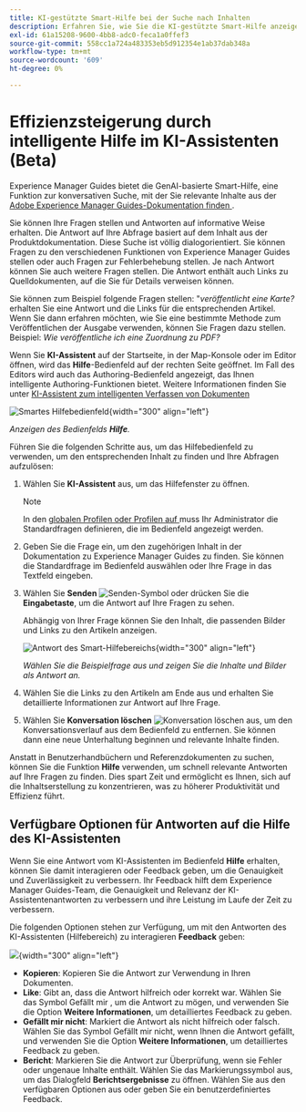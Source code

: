 ```yaml
---
title: KI-gestützte Smart-Hilfe bei der Suche nach Inhalten
description: Erfahren Sie, wie Sie die KI-gestützte Smart-Hilfe anzeigen und nutzen können.
exl-id: 61a15208-9600-4bb8-adc0-feca1a0ffef3
source-git-commit: 558cc1a724a483353eb5d912354e1ab37dab348a
workflow-type: tm+mt
source-wordcount: '609'
ht-degree: 0%

---
```


# Effizienzsteigerung durch intelligente Hilfe im KI-Assistenten (Beta)

Experience Manager Guides bietet die GenAI-basierte Smart-Hilfe, eine Funktion zur konversativen Suche, mit der Sie relevante Inhalte aus der [Adobe Experience Manager Guides-Dokumentation finden ](https://experienceleague.adobe.com/de/docs/experience-manager-guides/using/overview).

Sie können Ihre Fragen stellen und Antworten auf informative Weise erhalten. Die Antwort auf Ihre Abfrage basiert auf dem Inhalt aus der Produktdokumentation. Diese Suche ist völlig dialogorientiert. Sie können Fragen zu den verschiedenen Funktionen von Experience Manager Guides stellen oder auch Fragen zur Fehlerbehebung stellen. Je nach Antwort können Sie auch weitere Fragen stellen. Die Antwort enthält auch Links zu Quelldokumenten, auf die Sie für Details verweisen können.

Sie können zum Beispiel folgende Fragen stellen: &quot;*veröffentlicht eine Karte?* erhalten Sie eine Antwort und die Links für die entsprechenden Artikel. Wenn Sie dann erfahren möchten, wie Sie eine bestimmte Methode zum Veröffentlichen der Ausgabe verwenden, können Sie Fragen dazu stellen. Beispiel: *Wie veröffentliche ich eine Zuordnung zu PDF?*

Wenn Sie **KI-Assistent** auf der Startseite, in der Map-Konsole oder im Editor öffnen, wird das **Hilfe**-Bedienfeld auf der rechten Seite geöffnet. Im Fall des Editors wird auch das Authoring-Bedienfeld angezeigt, das Ihnen intelligente Authoring-Funktionen bietet. Weitere Informationen finden Sie unter [KI-Assistent zum intelligenten Verfassen von Dokumenten](./ai-assistant-right-panel.md)

![Smartes Hilfebedienfeld](images/smart-help-panel.png){width="300" align="left"}

*Anzeigen des Bedienfelds **Hilfe**.*

Führen Sie die folgenden Schritte aus, um das Hilfebedienfeld zu verwenden, um den entsprechenden Inhalt zu finden und Ihre Abfragen aufzulösen:

1. Wählen Sie **KI-Assistent** aus, um das Hilfefenster zu öffnen.

   >[!NOTE]
   >
   > In den [globalen Profilen oder Profilen auf ](../cs-install-guide/conf-folder-level.md#conf-ai-guides-assistant) muss Ihr Administrator die Standardfragen definieren, die im Bedienfeld angezeigt werden.

1. Geben Sie die Frage ein, um den zugehörigen Inhalt in der Dokumentation zu Experience Manager Guides zu finden. Sie können die Standardfrage im Bedienfeld auswählen oder Ihre Frage in das Textfeld eingeben.

1. Wählen Sie **Senden** ![Senden-Symbol](images/send-icon.svg) oder drücken Sie die **Eingabetaste**, um die Antwort auf Ihre Fragen zu sehen.

   Abhängig von Ihrer Frage können Sie den Inhalt, die passenden Bilder und Links zu den Artikeln anzeigen.

   ![Antwort des Smart-Hilfebereichs](images/smart-help-panel-response.png){width="300" align="left"}


   *Wählen Sie die Beispielfrage aus und zeigen Sie die Inhalte und Bilder als Antwort an.*

1. Wählen Sie die Links zu den Artikeln am Ende aus und erhalten Sie detaillierte Informationen zur Antwort auf Ihre Frage.


1. Wählen Sie **Konversation löschen** ![Konversation löschen](images/clear-conversation-icon.svg) aus, um den Konversationsverlauf aus dem Bedienfeld zu entfernen. Sie können dann eine neue Unterhaltung beginnen und relevante Inhalte finden.

Anstatt in Benutzerhandbüchern und Referenzdokumenten zu suchen, können Sie die Funktion **Hilfe** verwenden, um schnell relevante Antworten auf Ihre Fragen zu finden. Dies spart Zeit und ermöglicht es Ihnen, sich auf die Inhaltserstellung zu konzentrieren, was zu höherer Produktivität und Effizienz führt.

## Verfügbare Optionen für Antworten auf die Hilfe des KI-Assistenten

Wenn Sie eine Antwort vom KI-Assistenten im Bedienfeld **Hilfe** erhalten, können Sie damit interagieren oder Feedback geben, um die Genauigkeit und Zuverlässigkeit zu verbessern. Ihr Feedback hilft dem Experience Manager Guides-Team, die Genauigkeit und Relevanz der KI-Assistentenantworten zu verbessern und ihre Leistung im Laufe der Zeit zu verbessern.

Die folgenden Optionen stehen zur Verfügung, um mit den Antworten des KI-Assistenten (Hilfebereich) zu interagieren **Feedback** geben:

![](images/ai-assistant-response-options.png){width="300" align="left"}

- **Kopieren**: Kopieren Sie die Antwort zur Verwendung in Ihren Dokumenten.
- **Like**: Gibt an, dass die Antwort hilfreich oder korrekt war. Wählen Sie das Symbol Gefällt mir , um die Antwort zu mögen, und verwenden Sie die Option **Weitere Informationen**, um detailliertes Feedback zu geben.
- **Gefällt mir nicht**: Markiert die Antwort als nicht hilfreich oder falsch. Wählen Sie das Symbol Gefällt mir nicht, wenn Ihnen die Antwort gefällt, und verwenden Sie die Option **Weitere Informationen**, um detailliertes Feedback zu geben.
- **Bericht**: Markieren Sie die Antwort zur Überprüfung, wenn sie Fehler oder ungenaue Inhalte enthält. Wählen Sie das Markierungssymbol aus, um das Dialogfeld **Berichtsergebnisse** zu öffnen. Wählen Sie aus den verfügbaren Optionen aus oder geben Sie ein benutzerdefiniertes Feedback.